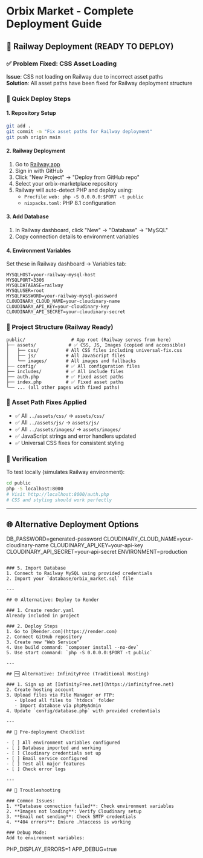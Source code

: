 # Orbix Market - Complete Deployment Guide

## 🎯 Railway Deployment (READY TO DEPLOY)

### ✅ Problem Fixed: CSS Asset Loading
**Issue**: CSS not loading on Railway due to incorrect asset paths  
**Solution**: All asset paths have been fixed for Railway deployment structure

### 🚀 Quick Deploy Steps

#### 1. Repository Setup
```bash
git add .
git commit -m "Fix asset paths for Railway deployment"
git push origin main
```

#### 2. Railway Deployment
1. Go to [Railway.app](https://railway.app)
2. Sign in with GitHub
3. Click "New Project" → "Deploy from GitHub repo"
4. Select your orbix-marketplace repository
5. Railway will auto-detect PHP and deploy using:
   - `Procfile`: `web: php -S 0.0.0.0:$PORT -t public`
   - `nixpacks.toml`: PHP 8.1 configuration

#### 3. Add Database
1. In Railway dashboard, click "New" → "Database" → "MySQL"
2. Copy connection details to environment variables

#### 4. Environment Variables
Set these in Railway dashboard → Variables tab:
```
MYSQLHOST=your-railway-mysql-host
MYSQLPORT=3306
MYSQLDATABASE=railway
MYSQLUSER=root
MYSQLPASSWORD=your-railway-mysql-password
CLOUDINARY_CLOUD_NAME=your-cloudinary-name
CLOUDINARY_API_KEY=your-cloudinary-key
CLOUDINARY_API_SECRET=your-cloudinary-secret
```

### 📁 Project Structure (Railway Ready)
```
public/                 # App root (Railway serves from here)
├── assets/            # ✅ CSS, JS, Images (copied and accessible)
│   ├── css/          # All CSS files including universal-fix.css
│   ├── js/           # All JavaScript files
│   └── images/       # All images and fallbacks
├── config/           # ✅ All configuration files
├── includes/         # ✅ All include files
├── auth.php          # ✅ Fixed asset paths
├── index.php         # ✅ Fixed asset paths
└── ... (all other pages with fixed paths)
```

### 🔧 Asset Path Fixes Applied
- ✅ All `../assets/css/` → `assets/css/`
- ✅ All `../assets/js/` → `assets/js/`
- ✅ All `../assets/images/` → `assets/images/`
- ✅ JavaScript strings and error handlers updated
- ✅ Universal CSS fixes for consistent styling

### 🧪 Verification
To test locally (simulates Railway environment):
```bash
cd public
php -S localhost:8000
# Visit http://localhost:8000/auth.php
# CSS and styling should work perfectly
```

---

## 🌐 Alternative Deployment Options
DB_PASSWORD=generated-password
CLOUDINARY_CLOUD_NAME=your-cloudinary-name
CLOUDINARY_API_KEY=your-api-key
CLOUDINARY_API_SECRET=your-api-secret
ENVIRONMENT=production
```

### 5. Import Database
1. Connect to Railway MySQL using provided credentials
2. Import your `database/orbix_market.sql` file

---

## 🌐 Alternative: Deploy to Render

### 1. Create render.yaml
Already included in project

### 2. Deploy Steps
1. Go to [Render.com](https://render.com)
2. Connect GitHub repository
3. Create new "Web Service"
4. Use build command: `composer install --no-dev`
5. Use start command: `php -S 0.0.0.0:$PORT -t public`

---

## 🆓 Alternative: InfinityFree (Traditional Hosting)

### 1. Sign up at [InfinityFree.net](https://infinityfree.net)
2. Create hosting account
3. Upload files via File Manager or FTP:
   - Upload all files to `htdocs` folder
   - Import database via phpMyAdmin
4. Update `config/database.php` with provided credentials

---

## 📝 Pre-deployment Checklist

- [ ] All environment variables configured
- [ ] Database imported and working
- [ ] Cloudinary credentials set up
- [ ] Email service configured
- [ ] Test all major features
- [ ] Check error logs

---

## 🔧 Troubleshooting

### Common Issues:
1. **Database connection failed**: Check environment variables
2. **Images not loading**: Verify Cloudinary setup
3. **Email not sending**: Check SMTP credentials
4. **404 errors**: Ensure .htaccess is working

### Debug Mode:
Add to environment variables:
```
PHP_DISPLAY_ERRORS=1
APP_DEBUG=true
```
